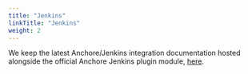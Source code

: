 ```yaml
---
title: "Jenkins"
linkTitle: "Jenkins"
weight: 2
---
```


We keep the latest Anchore/Jenkins integration documentation hosted alongside the official Anchore Jenkins plugin module, [here](https://plugins.jenkins.io/anchore-container-scanner).

